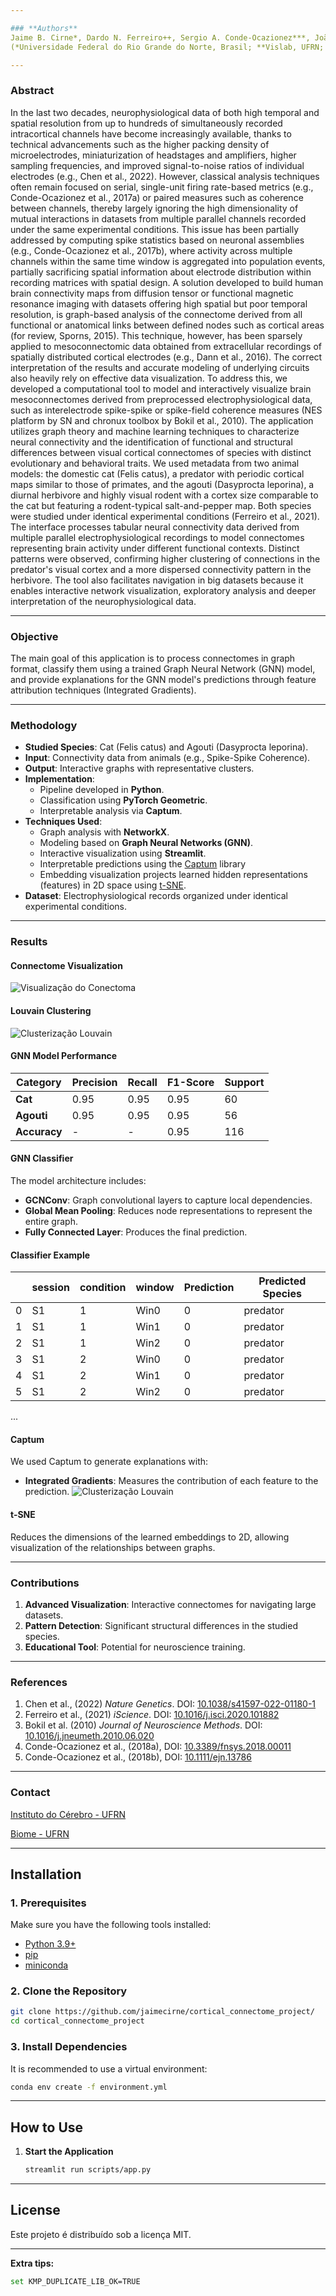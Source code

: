 ```yaml
---

### **Authors**
Jaime B. Cirne*, Dardo N. Ferreiro++, Sergio A. Conde-Ocazionez***, João H.N. Patriota***, S. Neuenschwander** e Kerstin E. Schmidt*  
(*Universidade Federal do Rio Grande do Norte, Brasil; **Vislab, UFRN; ***Universidade de Amsterdã; ++Ludwig Maximilian Universität, Alemanha)

---
```


### **Abstract**

In the last two decades, neurophysiological data of both high temporal and spatial resolution from up to hundreds of simultaneously recorded intracortical channels have become increasingly available, thanks to technical advancements such as the higher packing density of microelectrodes, miniaturization of headstages and amplifiers, higher sampling frequencies, and improved signal-to-noise ratios of individual electrodes (e.g., Chen et al., 2022). However, classical analysis techniques often remain focused on serial, single-unit firing rate-based metrics (e.g., Conde-Ocazionez et al., 2017a) or paired measures such as coherence between channels, thereby largely ignoring the high dimensionality of mutual interactions in datasets from multiple parallel channels recorded under the same experimental conditions.
This issue has been partially addressed by computing spike statistics based on neuronal assemblies (e.g., Conde-Ocazionez et al., 2017b), where activity across multiple channels within the same time window is aggregated into population events, partially sacrificing spatial information about electrode distribution within recording matrices with spatial design.
A solution developed to build human brain connectivity maps from diffusion tensor or functional magnetic resonance imaging with datasets offering high spatial but poor temporal resolution, is graph-based analysis of the connectome derived from all functional or anatomical links between defined nodes such as cortical areas (for review, Sporns, 2015). This technique, however, has been sparsely applied to mesoconnectomic data obtained from extracellular recordings of spatially distributed cortical electrodes (e.g., Dann et al., 2016).
The correct interpretation of the results and accurate modeling of underlying circuits also heavily rely on effective data visualization. To address this, we developed a computational tool to model and interactively visualize brain mesoconnectomes derived from preprocessed electrophysiological data, such as interelectrode spike-spike or spike-field coherence measures (NES platform by SN and chronux toolbox by Bokil et al., 2010). The application utilizes graph theory and machine learning techniques to characterize neural connectivity and the identification of functional and structural differences between visual cortical connectomes of species with distinct evolutionary and behavioral traits.
We used metadata from two animal models: the domestic cat (Felis catus), a predator with periodic cortical maps similar to those of primates, and the agouti (Dasyprocta leporina), a diurnal herbivore and highly visual rodent with a cortex size comparable to the cat but featuring a rodent-typical salt-and-pepper map. Both species were studied under identical experimental conditions (Ferreiro et al., 2021).
The interface processes tabular neural connectivity data derived from multiple parallel electrophysiological recordings to model connectomes representing brain activity under different functional contexts. Distinct patterns were observed, confirming higher clustering of connections in the predator's visual cortex and a more dispersed connectivity pattern in the herbivore. The tool also facilitates navigation in big datasets because it enables interactive network visualization, exploratory analysis and deeper interpretation of the neurophysiological data.

---

### **Objective**
The main goal of this application is to process connectomes in graph format, classify them using a trained Graph Neural Network (GNN) model, and provide explanations for the GNN model's predictions through feature attribution techniques (Integrated Gradients).

---

### **Methodology**
- **Studied Species**: Cat (Felis catus) and Agouti (Dasyprocta leporina).
- **Input**: Connectivity data from animals (e.g., Spike-Spike Coherence).
- **Output**:  Interactive graphs with representative clusters.
- **Implementation**:
  - Pipeline developed in **Python**.
  - Classification using **PyTorch Geometric**.
  - Interpretable analysis via **Captum**.
- **Techniques Used**:
  - Graph analysis with **NetworkX**.
  - Modeling based on **Graph Neural Networks (GNN)**.
  - Interactive visualization using **Streamlit**.
  - Interpretable predictions using the [Captum](https://captum.ai/) library
  - Embedding visualization projects learned hidden representations (features) in 2D space using [t-SNE](https://scikit-learn.org/stable/modules/generated/sklearn.manifold.TSNE.html).
- **Dataset**: Electrophysiological records organized under identical experimental conditions.

---

### **Results**
#### Connectome Visualization
   ![Visualização do Conectoma](https://github.com/jaimecirne/cortical_connectome_project/blob/main/img/conectoma_visual.png?raw=true)

#### Louvain Clustering
   ![Clusterização Louvain](https://github.com/jaimecirne/cortical_connectome_project/blob/main/img/clusters.png?raw=true)

#### GNN Model Performance  

| Category  | Precision | Recall | F1-Score | Support |
|------------|----------|--------|----------|---------|
| **Cat** | 0.95     | 0.95   | 0.95     | 60      |
| **Agouti**   | 0.95     | 0.95   | 0.95     | 56      |
| **Accuracy** | -        | -      | 0.95     | 116     |

#### GNN Classifier
The model architecture includes:
- **GCNConv**: Graph convolutional layers to capture local dependencies.
- **Global Mean Pooling**: Reduces node representations to represent the entire graph.
- **Fully Connected Layer**: Produces the final prediction.

#### Classifier Example  
| |session|condition|window|Prediction|Predicted Species|
|------|-------|---------|------|----------|-----------------|
|0     |S1     |1        |Win0  |0         |predator         |
|1     |S1     |1        |Win1  |0         |predator         |
|2     |S1     |1        |Win2  |0         |predator         |
|3     |S1     |2        |Win0  |0         |predator         |
|4     |S1     |2        |Win1  |0         |predator         |
|5     |S1     |2        |Win2  |0         |predator         |

...

#### Captum
We used Captum to generate explanations with:
- **Integrated Gradients**: Measures the contribution of each feature to the prediction.
 ![Clusterização Louvain](https://github.com/jaimecirne/cortical_connectome_project/blob/main/img/Prediction1_ig.png?raw=true)


#### t-SNE
Reduces the dimensions of the learned embeddings to 2D, allowing visualization of the relationships between graphs.

---
  
### **Contributions**
1. **Advanced Visualization**: Interactive connectomes for navigating large datasets.
2. **Pattern Detection**: Significant structural differences in the studied species.
3. **Educational Tool**: Potential for neuroscience training.

---

### **References**
1. Chen et al., (2022) *Nature Genetics*. DOI: [10.1038/s41597-022-01180-1](https://doi.org/10.1038/s41597-022-01180-1)
2. Ferreiro et al., (2021) *iScience*. DOI: [10.1016/j.isci.2020.101882](https://doi.org/10.1016/j.isci.2020.101882)
3. Bokil et al. (2010) *Journal of Neuroscience Methods*. DOI: [10.1016/j.jneumeth.2010.06.020](https://doi.org/10.1016/j.jneumeth.2010.06.020)
4. Conde-Ocazionez et al., (2018a),  DOI: [10.3389/fnsys.2018.00011](https://doi.org/10.3389/fnsys.2018.00011)
5. Conde-Ocazionez et al., (2018b),  DOI: [10.1111/ejn.13786](https://doi.org/10.1111/ejn.13786)

---
### **Contact**

[Instituto do Cérebro - UFRN](https://www.neuro.ufrn.br)  

[Biome - UFRN](https://bioinfo.imd.ufrn.br/)  

---

## **Installation**

### **1. Prerequisites**
Make sure you have the following tools installed:
- [Python 3.9+](https://www.python.org/)
- [pip](https://pip.pypa.io/en/stable/)
- [miniconda](https://docs.anaconda.com/miniconda/install/)

### **2. Clone the Repository**
```bash
git clone https://github.com/jaimecirne/cortical_connectome_project/
cd cortical_connectome_project
```

### **3. Install Dependencies**
It is recommended to use a virtual environment:
```bash
conda env create -f environment.yml
```

---

## **How to Use**

1. **Start the Application**
   ```bash
   streamlit run scripts/app.py
   ```

---

## **License**
Este projeto é distribuído sob a licença MIT.

---
**Extra tips:**
   ```bash
   set KMP_DUPLICATE_LIB_OK=TRUE
   ````